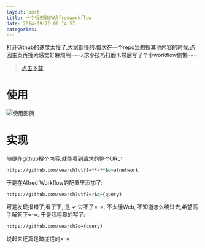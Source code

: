 ```yaml
---
layout: post
title: 一个很无聊的Alfredworkflow
date: 2014-09-26 00:14:57
categories:
---
```


打开Github的速度太慢了,大家都懂的.每次在一个repo里想搜其他内容的时候,点回主页再搜索感觉好麻烦啊=-=.(求小技巧打脸!).然后写了个小workflow偷懒=-=.

> [点击下载](http://vtypecho.qiniudn.com/Github.alfredworkflow)

# 使用
![使用图例](http://vtypecho.qiniudn.com/workflow_github.jpg)

# 实现
随便在github搜个内容,就能看到请求的整个URL:

```sh
https://github.com/search?utf8=**✓**&q=afnetwork
```

于是在Alfred Workflow的配置里添加了:

```sh
https://github.com/search?utf8=✓&q={query}
```

可是发现报错了,看了下, 是 **✓** 过不了=-=, 不太懂Web, 不知道怎么绕过去,希望高手解答下=-=.
于是我粗暴的写了:

```sh
https://github.com/search?q={query}
```

说起来还真是暗搓搓的=-=
